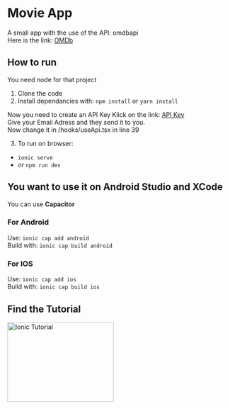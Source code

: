 # Movie App

A small app with the use of the API: omdbapi <br/>
Here is the link: [OMDb](http://www.omdbapi.com/)

## How to run
You need node for that project

1. Clone the code
2. Install dependancies with: `npm install` or  `yarn install`


Now you need to create an API Key
Klick on the link: [API Key](http://www.omdbapi.com/apikey.aspx) <br/>
  Give your Email Adress and they send it to you. <br/>
  Now change it in /hooks/useApi.tsx in line 39


3. To run on browser:
- `ionic serve`
- or `npm run dev`




## You want to use it on Android Studio and XCode

You can use **Capacitor**

### For Android
Use:  `ionic cap add android` <br/>
Build with:  `ionic cap build android`

### For IOS
Use:  `ionic cap add ios` <br/>
Build with:  `ionic cap build ios`



## Find the Tutorial


<a href="https://youtu.be/xn-qpnT2n3Q" target="_blank"><img src="http://img.youtube.com/vi/xn-qpnT2n3Q/0.jpg" 
alt="Ionic Tutorial" width="240" height="180" /></a>
